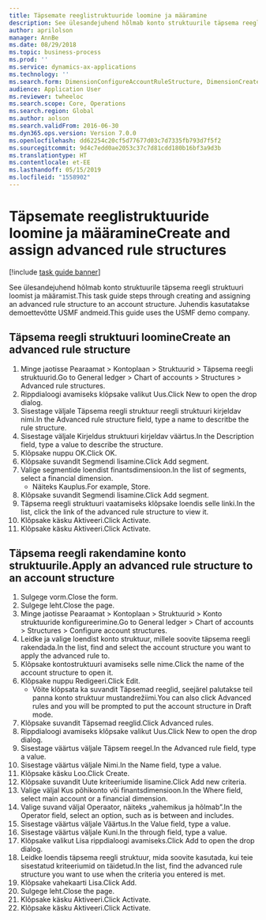 ```yaml
---
title: Täpsemate reeglistruktuuride loomine ja määramine
description: See ülesandejuhend hõlmab konto struktuurile täpsema reegli struktuuri loomist ja määramist.
author: aprilolson
manager: AnnBe
ms.date: 08/29/2018
ms.topic: business-process
ms.prod: ''
ms.service: dynamics-ax-applications
ms.technology: ''
ms.search.form: DimensionConfigureAccountRuleStructure, DimensionCreateAccountRuleStructure, DimensionHierarchyAddLevel, DimensionHierarchyConstraintActivate, DimensionConfigureAccountStructure, DimensionConfigureAccountRule, DimensionCreateAccountRule, DimensionSelectAccountRuleStructure
audience: Application User
ms.reviewer: twheeloc
ms.search.scope: Core, Operations
ms.search.region: Global
ms.author: aolson
ms.search.validFrom: 2016-06-30
ms.dyn365.ops.version: Version 7.0.0
ms.openlocfilehash: dd62254c20cf5d77677d03c7d7335fb793d7f5f2
ms.sourcegitcommit: 9d4c7edd0ae2053c37c7d81cdd180b16bf3a9d3b
ms.translationtype: HT
ms.contentlocale: et-EE
ms.lasthandoff: 05/15/2019
ms.locfileid: "1558902"
---
```

# <a name="create-and-assign-advanced-rule-structures"></a><span data-ttu-id="6ea16-103">Täpsemate reeglistruktuuride loomine ja määramine</span><span class="sxs-lookup"><span data-stu-id="6ea16-103">Create and assign advanced rule structures</span></span>

[!include [task guide banner](../../includes/task-guide-banner.md)]

<span data-ttu-id="6ea16-104">See ülesandejuhend hõlmab konto struktuurile täpsema reegli struktuuri loomist ja määramist.</span><span class="sxs-lookup"><span data-stu-id="6ea16-104">This task guide steps through creating and assigning an advanced rule structure to an account structure.</span></span> <span data-ttu-id="6ea16-105">Juhendis kasutatakse demoettevõtte USMF andmeid.</span><span class="sxs-lookup"><span data-stu-id="6ea16-105">This guide uses the USMF demo company.</span></span>


## <a name="create-an-advanced-rule-structure"></a><span data-ttu-id="6ea16-106">Täpsema reegli struktuuri loomine</span><span class="sxs-lookup"><span data-stu-id="6ea16-106">Create an advanced rule structure</span></span>
1. <span data-ttu-id="6ea16-107">Minge jaotisse Pearaamat > Kontoplaan > Struktuurid > Täpsema reegli struktuurid.</span><span class="sxs-lookup"><span data-stu-id="6ea16-107">Go to General ledger > Chart of accounts > Structures > Advanced rule structures.</span></span>
2. <span data-ttu-id="6ea16-108">Rippdialoogi avamiseks klõpsake valikut Uus.</span><span class="sxs-lookup"><span data-stu-id="6ea16-108">Click New to open the drop dialog.</span></span>
3. <span data-ttu-id="6ea16-109">Sisestage väljale Täpsema reegli struktuur reegli struktuuri kirjeldav nimi.</span><span class="sxs-lookup"><span data-stu-id="6ea16-109">In the Advanced rule structure field, type a name to descritbe the rule structure.</span></span>
4. <span data-ttu-id="6ea16-110">Sisestage väljale Kirjeldus struktuuri kirjeldav väärtus.</span><span class="sxs-lookup"><span data-stu-id="6ea16-110">In the Description field, type a value to describe the structure.</span></span>
5. <span data-ttu-id="6ea16-111">Klõpsake nuppu OK.</span><span class="sxs-lookup"><span data-stu-id="6ea16-111">Click OK.</span></span>
6. <span data-ttu-id="6ea16-112">Klõpsake suvandit Segmendi lisamine.</span><span class="sxs-lookup"><span data-stu-id="6ea16-112">Click Add segment.</span></span>
7. <span data-ttu-id="6ea16-113">Valige segmentide loendist finantsdimensioon.</span><span class="sxs-lookup"><span data-stu-id="6ea16-113">In the list of segments, select a financial dimension.</span></span>
    * <span data-ttu-id="6ea16-114">Näiteks Kauplus.</span><span class="sxs-lookup"><span data-stu-id="6ea16-114">For example, Store.</span></span>  
8. <span data-ttu-id="6ea16-115">Klõpsake suvandit Segmendi lisamine.</span><span class="sxs-lookup"><span data-stu-id="6ea16-115">Click Add segment.</span></span>
9. <span data-ttu-id="6ea16-116">Täpsema reegli struktuuri vaatamiseks klõpsake loendis selle linki.</span><span class="sxs-lookup"><span data-stu-id="6ea16-116">In the list, click the link of the advanced rule structure to view it.</span></span>
10. <span data-ttu-id="6ea16-117">Klõpsake käsku Aktiveeri.</span><span class="sxs-lookup"><span data-stu-id="6ea16-117">Click Activate.</span></span>
11. <span data-ttu-id="6ea16-118">Klõpsake käsku Aktiveeri.</span><span class="sxs-lookup"><span data-stu-id="6ea16-118">Click Activate.</span></span>

## <a name="apply-an-advanced-rule-structure-to-an-account-structure"></a><span data-ttu-id="6ea16-119">Täpsema reegli rakendamine konto struktuurile.</span><span class="sxs-lookup"><span data-stu-id="6ea16-119">Apply an advanced rule structure to an account structure</span></span>
1. <span data-ttu-id="6ea16-120">Sulgege vorm.</span><span class="sxs-lookup"><span data-stu-id="6ea16-120">Close the form.</span></span>
2. <span data-ttu-id="6ea16-121">Sulgege leht.</span><span class="sxs-lookup"><span data-stu-id="6ea16-121">Close the page.</span></span>
3. <span data-ttu-id="6ea16-122">Minge jaotisse Pearaamat > Kontoplaan > Struktuurid > Konto struktuuride konfigureerimine.</span><span class="sxs-lookup"><span data-stu-id="6ea16-122">Go to General ledger > Chart of accounts > Structures > Configure account structures.</span></span>
4. <span data-ttu-id="6ea16-123">Leidke ja valige loendist konto struktuur, millele soovite täpsema reegli rakendada.</span><span class="sxs-lookup"><span data-stu-id="6ea16-123">In the list, find and select the account structure you want to apply the advanced rule to.</span></span>
5. <span data-ttu-id="6ea16-124">Klõpsake kontostruktuuri avamiseks selle nime.</span><span class="sxs-lookup"><span data-stu-id="6ea16-124">Click the name of the account structure to open it.</span></span>
6. <span data-ttu-id="6ea16-125">Klõpsake nuppu Redigeeri.</span><span class="sxs-lookup"><span data-stu-id="6ea16-125">Click Edit.</span></span>
    * <span data-ttu-id="6ea16-126">Võite klõpsata ka suvandit Täpsemad reeglid, seejärel palutakse teil panna konto struktuur mustandrežiimi.</span><span class="sxs-lookup"><span data-stu-id="6ea16-126">You can also click Advanced rules and you will be prompted to put the account structure in Draft mode.</span></span>  
7. <span data-ttu-id="6ea16-127">Klõpsake suvandit Täpsemad reeglid.</span><span class="sxs-lookup"><span data-stu-id="6ea16-127">Click Advanced rules.</span></span>
8. <span data-ttu-id="6ea16-128">Rippdialoogi avamiseks klõpsake valikut Uus.</span><span class="sxs-lookup"><span data-stu-id="6ea16-128">Click New to open the drop dialog.</span></span>
9. <span data-ttu-id="6ea16-129">Sisestage väärtus väljale Täpsem reegel.</span><span class="sxs-lookup"><span data-stu-id="6ea16-129">In the Advanced rule field, type a value.</span></span>
10. <span data-ttu-id="6ea16-130">Sisestage väärtus väljale Nimi.</span><span class="sxs-lookup"><span data-stu-id="6ea16-130">In the Name field, type a value.</span></span>
11. <span data-ttu-id="6ea16-131">Klõpsake käsku Loo.</span><span class="sxs-lookup"><span data-stu-id="6ea16-131">Click Create.</span></span>
12. <span data-ttu-id="6ea16-132">Klõpsake suvandit Uute kriteeriumide lisamine.</span><span class="sxs-lookup"><span data-stu-id="6ea16-132">Click Add new criteria.</span></span>
13. <span data-ttu-id="6ea16-133">Valige väljal Kus põhikonto või finantsdimensioon.</span><span class="sxs-lookup"><span data-stu-id="6ea16-133">In the Where field, select main account or a financial dimension.</span></span>
14. <span data-ttu-id="6ea16-134">Valige suvand väljal Operaator, näiteks „vahemikus ja hõlmab”.</span><span class="sxs-lookup"><span data-stu-id="6ea16-134">In the Operator field, select an option, such as is between and includes.</span></span>
15. <span data-ttu-id="6ea16-135">Sisestage väärtus väljale Väärtus.</span><span class="sxs-lookup"><span data-stu-id="6ea16-135">In the Value field, type a value.</span></span>
16. <span data-ttu-id="6ea16-136">Sisestage väärtus väljale Kuni.</span><span class="sxs-lookup"><span data-stu-id="6ea16-136">In the through field, type a value.</span></span>
17. <span data-ttu-id="6ea16-137">Klõpsake valikut Lisa rippdialoogi avamiseks.</span><span class="sxs-lookup"><span data-stu-id="6ea16-137">Click Add to open the drop dialog.</span></span>
18. <span data-ttu-id="6ea16-138">Leidke loendis täpsema reegli struktuur, mida soovite kasutada, kui teie sisestatud kriteeriumid on täidetud.</span><span class="sxs-lookup"><span data-stu-id="6ea16-138">In the list, find the advanced rule structure you want to use when the criteria you entered is met.</span></span>
19. <span data-ttu-id="6ea16-139">Klõpsake vahekaarti Lisa.</span><span class="sxs-lookup"><span data-stu-id="6ea16-139">Click Add.</span></span>
20. <span data-ttu-id="6ea16-140">Sulgege leht.</span><span class="sxs-lookup"><span data-stu-id="6ea16-140">Close the page.</span></span>
21. <span data-ttu-id="6ea16-141">Klõpsake käsku Aktiveeri.</span><span class="sxs-lookup"><span data-stu-id="6ea16-141">Click Activate.</span></span>
22. <span data-ttu-id="6ea16-142">Klõpsake käsku Aktiveeri.</span><span class="sxs-lookup"><span data-stu-id="6ea16-142">Click Activate.</span></span>

